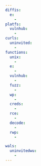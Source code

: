 ```yaml
---
diffis:
  e:
    -
platfs:
  vulnhub:
    -
curls:
  uninvited:
    -
functions:
  unix:
    -
  e:
    -
  vulnhub:
    -
  fuzz:
    -
  wp:
    -
  creds:
    -
  rce:
    -
  decode:
    -
  rwp:
    -

wals:
  uninvitedwu:
    -
---
```

